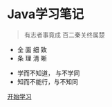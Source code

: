 

# Java学习笔记


> 有志者事竟成 百二秦关终属楚





- 全 面 细 致
- 条 理 清 晰

> 

- 学而不知道， 与不学同
- 知而不能行，与不知同





[开始学习](/README.md)



